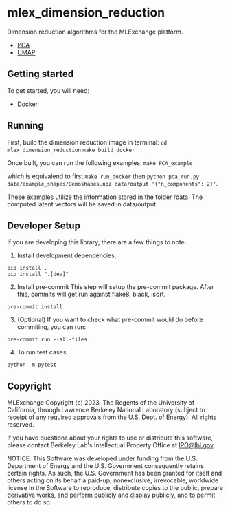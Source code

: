 # mlex_dimension_reduction
Dimension reduction algorithms for the MLExchange platform. 
  - [PCA](https://scikit-learn.org/stable/modules/generated/sklearn.decomposition.PCA.html)
  - [UMAP](https://umap-learn.readthedocs.io/en/latest/)

## Getting started
To get started, you will need:
  - [Docker](https://docs.docker.com/get-docker/)

## Running
First, build the dimension reduction image in terminal:
`cd mlex_dimension_reduction`
`make build_docker`

Once built, you can run the following examples:
`make PCA_example`

which is equivalend to first `make run_docker` then `python pca_run.py data/example_shapes/Demoshapes.npz data/output '{"n_components": 2}'`.

These examples utilize the information stored in the folder /data. The computed latent vectors will be saved in data/output.

## Developer Setup
If you are developing this library, there are a few things to note.

1. Install development dependencies:

```
pip install .
pip install ".[dev]"
```

2. Install pre-commit
This step will setup the pre-commit package. After this, commits will get run against flake8, black, isort.

```
pre-commit install
```

3. (Optional) If you want to check what pre-commit would do before commiting, you can run:

```
pre-commit run --all-files
```

4. To run test cases:

```
python -m pytest
```

## Copyright
MLExchange Copyright (c) 2023, The Regents of the University of California, through Lawrence Berkeley National Laboratory (subject to receipt of any required approvals from the U.S. Dept. of Energy). All rights reserved.

If you have questions about your rights to use or distribute this software, please contact Berkeley Lab's Intellectual Property Office at IPO@lbl.gov.

NOTICE.  This Software was developed under funding from the U.S. Department of Energy and the U.S. Government consequently retains certain rights.  As such, the U.S. Government has been granted for itself and others acting on its behalf a paid-up, nonexclusive, irrevocable, worldwide license in the Software to reproduce, distribute copies to the public, prepare derivative works, and perform publicly and display publicly, and to permit others to do so.

